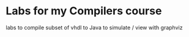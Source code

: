Labs for my Compilers course
=============================

labs to compile subset of vhdl to Java to simulate / view with graphviz
